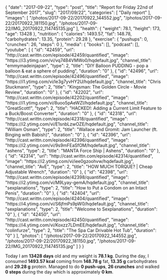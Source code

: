 {
    "date": "2017-09-22",
    "type": "post",
    "title": "Report for Friday 22nd of September 2017",
    "slug": "2017\/09\/22",
    "categories": [
        "Daily report"
    ],
    "images": [
        "\/photos\/2017-09-22\/20170922_144552.jpg",
        "\/photos\/2017-09-22\/20170922_181150.jpg",
        "\/photos\/2017-09-22\/IMG_20170922_114745135.jpg"
    ],
    "health": {
        "weight": 78.1,
        "height": 173,
        "age": 13428
    },
    "nutrition": {
        "calories": 1493.57,
        "fat": 148.78,
        "carbohydrates": 13.35,
        "protein": 29.28
    },
    "exercise": {
        "pushups": 0,
        "crunches": 26,
        "steps": 0
    },
    "media": {
        "books": [],
        "podcast": [],
        "youtube": [
            {
                "id": "42459",
                "url": "http:\/\/cast.writtn.com\/episode\/42459\/quantified",
                "image": "https:\/\/i3.ytimg.com\/vi\/vq74B4VMWo0\/hqdefault.jpg",
                "channel_title": "emmymadeinjapan",
                "type": 2,
                "title": "DIY Balloon PUDDING - pop a balloon & eat a sphere of pudding",
                "duration": "0"
            },
            {
                "id": "42496",
                "url": "http:\/\/cast.writtn.com\/episode\/42496\/quantified",
                "image": "https:\/\/i1.ytimg.com\/vi\/le3g7yvHY2U\/hqdefault.jpg",
                "channel_title": "Chris Stuckmann",
                "type": 2,
                "title": "Kingsman: The Golden Circle - Movie Review",
                "duration": "0"
            },
            {
                "id": "42202",
                "url": "http:\/\/cast.writtn.com\/episode\/42202\/quantified",
                "image": "https:\/\/i1.ytimg.com\/vi\/8uoo5pAeWZI\/hqdefault.jpg",
                "channel_title": "GreatScott!",
                "type": 2,
                "title": "HACKED!: Adding a Current Limit Feature to a Buck\/Boost Converter",
                "duration": "0"
            },
            {
                "id": "42318",
                "url": "http:\/\/cast.writtn.com\/episode\/42318\/quantified",
                "image": "https:\/\/i2.ytimg.com\/vi\/E1snbLzwOZE\/hqdefault.jpg",
                "channel_title": "William Osman",
                "type": 2,
                "title": "Wallace and Gromit: Jam Launcher (ft. Binging with Babish)",
                "duration": "0"
            },
            {
                "id": "42396",
                "url": "http:\/\/cast.writtn.com\/episode\/42396\/quantified",
                "image": "https:\/\/i2.ytimg.com\/vi\/9s9mFEaSfOM\/hqdefault.jpg",
                "channel_title": "ashens",
                "type": 2,
                "title": "MANTA Force Ship | Ashens",
                "duration": "0"
            },
            {
                "id": "42314",
                "url": "http:\/\/cast.writtn.com\/episode\/42314\/quantified",
                "image": "https:\/\/i2.ytimg.com\/vi\/iee0gzoohvw\/hqdefault.jpg",
                "channel_title": "AvE",
                "type": 2,
                "title": "HOW MUCH TORQUE? | Cheap Adjustable Wrench",
                "duration": "0"
            },
            {
                "id": "42398",
                "url": "http:\/\/cast.writtn.com\/episode\/42398\/quantified",
                "image": "https:\/\/i2.ytimg.com\/vi\/M9Lyay-gemA\/hqdefault.jpg",
                "channel_title": "sexplanations",
                "type": 2,
                "title": "How to Put a Condom on an Intact Penis",
                "duration": "0"
            },
            {
                "id": "42404",
                "url": "http:\/\/cast.writtn.com\/episode\/42404\/quantified",
                "image": "https:\/\/i4.ytimg.com\/vi\/S6jfmPs9pW0\/hqdefault.jpg",
                "channel_title": "sexplanations",
                "type": 2,
                "title": "Welcome to Sexplanations",
                "duration": "0"
            },
            {
                "id": "42450",
                "url": "http:\/\/cast.writtn.com\/episode\/42450\/quantified",
                "image": "https:\/\/i4.ytimg.com\/vi\/Koxzz7LDmEE\/hqdefault.jpg",
                "channel_title": "colinfurze",
                "type": 2,
                "title": "The Spa Car Drivable Hot Tub",
                "duration": "0"
            }
        ],
        "photos": [
            "\/photos\/2017-09-22\/20170922_144552.jpg",
            "\/photos\/2017-09-22\/20170922_181150.jpg",
            "\/photos\/2017-09-22\/IMG_20170922_114745135.jpg"
        ]
    }
}

Today I am <strong>13428 days</strong> old and my weight is <strong>78.1 kg</strong>. During the day, I consumed <strong>1493.57 kcal</strong> coming from <strong>148.78 g</strong> fat, <strong>13.35 g</strong> carbohydrates and <strong>29.28 g</strong> protein. Managed to do <strong>0 push-ups</strong>, <strong>26 crunches</strong> and walked <strong>0 steps</strong> during the day which is approximately <strong>0 km</strong>.